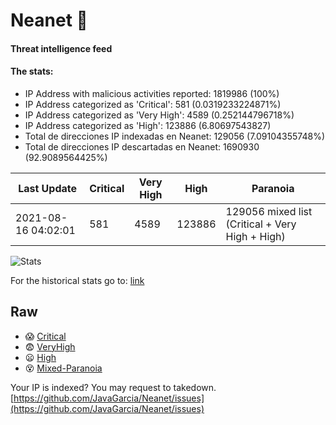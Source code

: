 # Neanet :hocho:
#### Threat intelligence feed
#### The stats:

- IP Address with malicious activities reported: 1819986 (100%)
- IP Address categorized as 'Critical':  581 (0.0319233224871%)
- IP Address categorized as 'Very High':  4589 (0.252144796718%)
- IP Address categorized as 'High':  123886 (6.80697543827)
- Total de direcciones IP indexadas en Neanet:  129056 (7.09104355748%)
- Total de direcciones IP descartadas en Neanet:  1690930 (92.9089564425%)

| Last Update | Critical | Very High | High | Paranoia |
| --- | --- | --- | --- | --- |
| 2021-08-16 04:02:01 | 581 | 4589 | 123886 | 129056 mixed list (Critical + Very High + High)|

![Stats](https://docs.google.com/spreadsheets/d/e/2PACX-1vSnaNMIXVabIpDJjufMlzH7poXnshF3mgd8Is1g9ytUEzVsP5my4Trn8f-xkoLLQ38xpL3HtmUexLo6/pubchart?oid=501124687&format=image)

For the historical stats go to: [link](/stats.csv)
## Raw
- :scream: [Critical](https://raw.githubusercontent.com/JavaGarcia/Neanet/master/blacklists/neanet_critical.txt)
- :fearful: [VeryHigh](https://raw.githubusercontent.com/JavaGarcia/Neanet/master/blacklists/neanet_veryHigh.txtt)
- :frowning: [High](https://raw.githubusercontent.com/JavaGarcia/Neanet/master/blacklists/neanet_high.txt)
- :dizzy_face: [Mixed-Paranoia](https://raw.githubusercontent.com/JavaGarcia/Neanet/master/blacklists/neanet_all.txt)


Your IP is indexed? You may request to takedown. [https://github.com/JavaGarcia/Neanet/issues](https://github.com/JavaGarcia/Neanet/issues)





























































































































































































































































































































































































































































































































































































































































































































































































































































































































































































































































































































































































































































































































































































































































































































































































































































































































































































































































































































































































































































































































































































































































































































































































































































































































































































































































































































































































































































































































































































































































































































































































































































































































































































































































































































































































































































































































































































































































































































































































































































































































































































































































































































































































































































































































































































































































































































































































































































































































































































































































































































































































































































































































































































































































































































































































































































































































































































































































































































































































































































































































































































































































































































































































































































































































































































































































































































































































































































































































































































































































































































































































































































































































































































































































































































































































































































































































































































































































































































































































































































































































































































































































































































































































